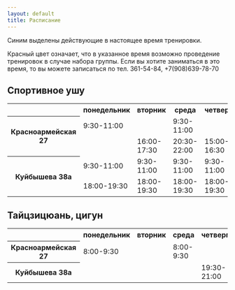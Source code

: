 ```yaml
---
layout: default
title: Расписание
---
```

Синим выделены действующие в настоящее время тренировки.

Красный цвет означает, что в указанное время возможно проведение тренировок в случае набора группы. Если вы хотите заниматься в это время, то вы можете записаться по тел. 361-54-84, +7(908)639-78-70

## Спортивное ушу

<table class='schedule'>
<tr>
  <th></th>
  <th>понедельник</th>
  <th>вторник</th>
  <th>среда</th>
  <th>четверг</th>
  <th>пятница</th>
  <th>суббота</th>
  <th>воскресенье</th>
</tr>
<tr>
  <th rowspan='2'>Красноармейская 27</td>
  <td class='on'>9:30-11:00</td>
  <td></td>
  <td class='on'>9:30-11:00</td>
  <td></td>
  <td></td>
  <td></td>
  <td></td>
</tr>
<tr>
  <td></td>
  <td class='on' >16:00-17:30</td>
  <td class='on' >20:30-22:00</td>
  <td class='off'>15:00-16:30</td>
  <td class='on' >16:00-17:30</td>
  <td class='on' >15:00-16:30</td>
  <td></td>
</tr>
<tr>
  <th rowspan="2">Куйбышева 38а</th>
  <td class='off'>9:30-11:00</td>
  <td class='off'>9:30-11:00</td>
  <td class='off'>9:30-11:00</td>
  <td class='off'>9:30-11:00</td>
  <td class='off'>9:30-11:00</td>
  <td></td>
  <td></td>
</tr>
<tr>
  <td class='off'>18:00-19:30</td>
  <td class='off'>18:00-19:30</td>
  <td class='off'>18:00-19:30</td>
  <td class='on' >18:00-19:30</td>
  <td class='off'>18:00-19:30</td>
  <td></td>
  <td class='on' >12:00-13:30</td>
</tr>
</table>

## Тайцзицюань, цигун

<table class='schedule'>
<tr>
  <th></th>
  <th>понедельник</th>
  <th>вторник</th>
  <th>среда</th>
  <th>четверг</th>
  <th>пятница</th>
  <th>суббота</th>
  <th>воскресенье</th>
</tr>
<tr>
  <th>Красноармейская 27</td>
  <td class='off'>8:00-9:30</td>
  <td></td>
  <td class='on' >8:00-9:30</td>
  <td></td>
  <td></td>
  <td></td>
  <td class='on' >9:30-21:00</td>
</tr>
<tr>
  <th>Куйбышева 38а</th>
  <td></td>
  <td></td>
  <td></td>
  <td class='on' >19:30-21:00</td>
  <td></td>
  <td></td>
  <td></td>
</tr>
</table>
